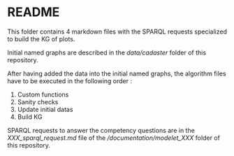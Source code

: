 # README

This folder contains 4 markdown files with the SPARQL requests specialized to build the KG of plots.

Initial named graphs are described in the *data/cadaster* folder of this repository.

After having added the data into the initial named graphs, the algorithm files have to be executed in the following order :
1. Custom functions
2. Sanity checks
3. Update initial datas
4. Build KG

SPARQL requests to answer the competency questions are in the *XXX_sparql_request.md* file of the */documentation/modelet_XXX* folder of this repository.